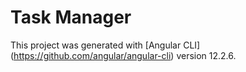 # Task Manager

This project was generated with [Angular CLI] (https://github.com/angular/angular-cli) version 12.2.6.

